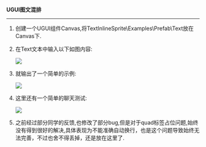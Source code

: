 <p>
    <strong>UGUI图文混排</strong>
</p>
<hr/>
<ol class=" list-paddingleft-2" style="list-style-type: decimal;">
    <li>
        <p>
            创建一个UGUI组件Canvas,将TextInlineSprite\Examples\Prefab\Text放在Canvas下.
        </p>
    </li>
    <li>
        <p>
            在Text文本中输入以下如图内容:
        </p>
        <p>
            <img src="https://github.com/coding2233/TextInlineSprite/blob/master/ShotScreens/01.png"/>
        </p>
    </li>
    <li>
        <p>
            就输出了一个简单的示例:
        </p>
        <p>
            <img src="https://github.com/coding2233/TextInlineSprite/blob/master/ShotScreens/02.png"/>
        </p>
    </li>
    <li>
        <p>
            这里还有一个简单的聊天测试:
        </p>
        <p>
            <img src="https://github.com/coding2233/TextInlineSprite/blob/master/ShotScreens/03.png"/>
        </p>
    </li>
    <li>
        <p>
            之前经过部分同学的反馈,也修改了部分bug,但是对于quad标签占位问题,始终没有得到很好的解决,具体表现为不能准确自动换行，也是这个问题导致始终无法完善，不过也舍不得丢掉，还是放在这里了.
        </p>
    </li>
</ol>
